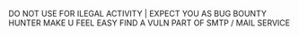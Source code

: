 DO NOT USE FOR ILEGAL ACTIVITY | EXPECT YOU AS BUG BOUNTY HUNTER MAKE U FEEL EASY FIND A VULN PART OF SMTP / MAIL SERVICE

